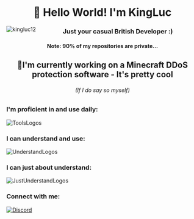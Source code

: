 <h1 align="center">👋 Hello World! I'm KingLuc</h1>
<img align="left" src="https://komarev.com/ghpvc/?username=kingluc12&label=Views&color=000000&style=plastic" alt="kingluc12" />
<p>
<h3 align="center">Just your casual British Developer :)</h3>
</p>
<h4 align="center">Note: 90% of my repositories are private...</h4>

<h2 align="center"> 🚧I'm currently working on a Minecraft DDoS protection software - It's pretty cool</h2>
<h6 align="center">(If I do say so myself)</h6>

<h3 align="left">I'm proficient in and use daily:</h3>

![ToolsLogos](https://skillicons.dev/icons?i=js,nodejs,express,discordjs,html,github,vscode,mongodb,lua,discord)

<h3 align="left">I can understand and use:</h3>

![UnderstandLogos](https://skillicons.dev/icons?i=docker,bash,git,python,nginx)

<h3 align="left">I can just about understand:</h3>

![JustUnderstandLogos](https://skillicons.dev/icons?i=java)

<h3 align="left">Connect with me:</h3>
<p align="left">
  <a href="https://discord.gg/mxct47jgDU" target="_blank">
    <img src="https://skillicons.dev/icons?i=discord" alt="Discord" />
  </a>
</p>
